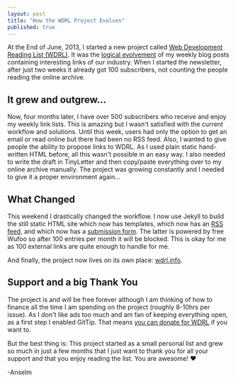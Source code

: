 ```yaml
---
layout: post
title: "How the WDRL Project Evolves"
published: true
---
```


At the End of June, 2013, I started a new project called [Web Development Reading List (WDRL)](http://wdrl.info/). It was the [logical evolvement](http://helloanselm.com/2013/introducing-wdrl/) of my weekly blog posts containing interesting links of our industry. When I started the newsletter, after just two weeks it already got 100 subscribers, not counting the people reading the online archive.

## It grew and outgrew…

Now, four months later, I have over 500 subscribers who receive and enjoy my weekly link lists.
This is amazing but I wasn't satisfied with the current workflow and solutions. Until this week, users had only the option to get an email or read online but there had been no RSS feed.
Also, I wanted to give people the ability to propose links to WDRL. As I used plain static hand-written HTML before, all this wasn't possible in an easy way. I also needed to write the draft in TinyLetter and then copy/paste everything over to my online archive manually. The project was growing constantly and I needed to give it a proper environment again…

## What Changed

This weekend I drastically changed the workflow. I now use Jekyll to build the still static HTML site which now has templates, which now has an [RSS feed](http://wdrl.info/feed.xml), and which now has a [submission form](http://wdrl.info/submit/). The latter is powered by free Wufoo so after 100 entries per month it will be blocked. This is okay for me as 100 external links are quite enough to handle for me.

And finally, the project now lives on its own place: [wdrl.info](http://wdrl.info/).

## Support and a big Thank You

The project is and will be free forever although I am thinking of how to finance all the time I am spending on the project (roughly 8-10hrs per issue). As I don't like ads too much and am fan of keeping everything open, as a first step I enabled GitTip. That means [you can donate for WDRL](https://www.gittip.com/Anselm%20Hannemann/) if you want to.

But the best thing is: This project started as a small personal list and grew so much in just a few months that I just want to thank you for all your support and that you enjoy reading the list. You are awesome! &hearts;

-Anselm
